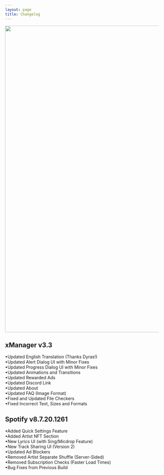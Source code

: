 ```yaml
---
layout: page
title: Changelog
---
```

<p align="center">
<img width="1000" src="https://i.ibb.co/x7PHGbm/x-Manager-TBanner.gif">
</p>

xManager v3.3
--------------------
•Updated English Translation (Thanks Dyras!)  
•Updated Alert Dialog UI with Minor Fixes  
•Updated Progress Dialog UI with Minor Fixes  
•Updated Animations and Transitions  
•Updated Rewarded Ads  
•Updated Discord Link  
•Updated About  
•Updated FAQ (Image Format)  
•Fixed and Updated File Checkers  
•Fixed Incorrect Text, Sizes and Formats  

Spotify v8.7.20.1261
--------------------
•Added Quick Settings Feature  
•Added Artist NFT Section  
•New Lyrics UI (with Sing/Micdrop Feature)  
•New Track Sharing UI (Version 2)  
•Updated Ad Blockers  
•Removed Artist Separate Shuffle (Server-Sided)  
•Removed Subscription Checks (Faster Load Times)  
•Bug Fixes from Previous Build  
